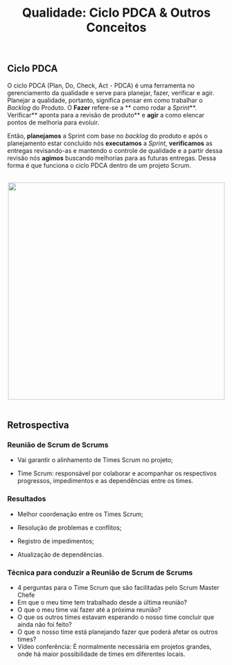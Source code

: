 <div align="center">

# Qualidade: Ciclo PDCA & Outros Conceitos

</div>

<br>

## Ciclo PDCA


O ciclo PDCA (Plan, Do, Check, Act - PDCA) é uma ferramenta no gerenciamento da qualidade e serve para planejar, fazer, verificar e agir. Planejar a qualidade, portanto, significa pensar em como trabalhar o *Backlog* do Produto. O **Fazer** refere-se a ** como rodar a *Sprint***. Verificar** aponta para a revisão de produto** e **agir** a como elencar pontos de melhoria para evoluir.

Então, **planejamos** a Sprint com base no *backlog* do produto e após o planejamento estar concluído nós **executamos** a *Sprint*, **verificamos** as entregas revisando-as e mantendo o controle de qualidade e a partir dessa revisão nós **agimos** buscando melhorias para as futuras entregas. Dessa forma é que funciona o ciclo PDCA dentro de um projeto Scrum.

<br>

<div align="center">

<img src="images/ciclo-pdca.webp" width="500">

</div>

<br>

## Retrospectiva

### Reunião de Scrum de Scrums

- Vai garantir o alinhamento de Times Scrum no projeto;

- Time Scrum: responsável por colaborar e acompanhar os respectivos progressos, impedimentos e as dependências entre os times.

### Resultados

- Melhor coordenação entre os Times Scrum;

- Resolução de problemas e conflitos;

- Registro de impedimentos;

- Atualização de dependências.

### Técnica para conduzir a Reunião de Scrum de Scrums

- 4 perguntas para o Time Scrum que são facilitadas pelo Scrum Master Chefe
- Em que o meu time tem trabalhado desde a última reunião?
- O que o meu time vai fazer até a próxima reunião?
- O que os outros times estavam esperando o nosso time concluir que ainda não foi feito?
- O que o nosso time está planejando fazer que poderá afetar os outros times?
- Vídeo conferência: É normalmente necessária em projetos grandes, onde há maior possibilidade de times em diferentes locais.